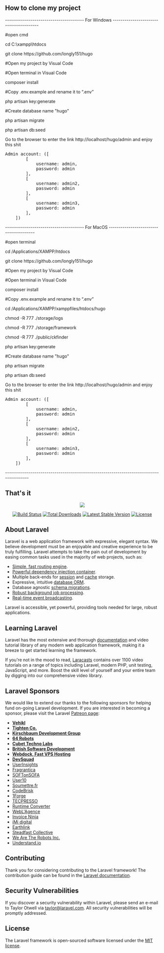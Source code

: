 ## How to clone my project

---------------------------------------- For Windows ----------------------------------------
<p>#open cmd</p>
<p>cd C:\xampp\htdocs</p>
<p>git clone https://github.com/longly151/hugo</p>
<p>#Open my project by Visual Code</p>
<p>#Open terminal in Visual Code</p>
<p>composer install</p>
<p>#Copy .env.example and rename it to “.env”</p>
<p>php artisan key:generate</p>
<p>#Create database name "hugo"</p>
<p>php artisan migrate</p>
<p>php artisan db:seed</p>
<p>Go to the browser to enter the link http://localhost/hugo/admin and enjoy this shit</p>
<pre>Admin account: ([
        [
            username: admin,
            password: admin
        ],
        [
            username: admin2,
            password: admin
        ],
        [
            username: admin3,
            password: admin
        ],
    ]) </pre>

---------------------------------------- For MacOS ----------------------------------------
<p>#open terminal</p>
<p>cd /Applications/XAMPP/htdocs</p>
<p>git clone https://github.com/longly151/hugo</p>
<p>#Open my project by Visual Code</p>
<p>#Open terminal in Visual Code</p>
<p>composer install</p>
<p>#Copy .env.example and rename it to “.env”</p>
<p>cd /Applications/XAMPP/xamppfiles/htdocs/hugo</p>
<p>chmod -R 777 ./storage/logs</p>
<p>chmod -R 777 ./storage/framework</p>
<p>chmod -R 777 ./public/ckfinder</p>
<p>php artisan key:generate</p>
<p>#Create database name "hugo"</p>
<p>php artisan migrate</p>
<p>php artisan db:seed</p>
<p>Go to the browser to enter the link http://localhost/hugo/admin and enjoy this shit</p>
<pre>Admin account: ([
        [
            username: admin,
            password: admin
        ],
        [
            username: admin2,
            password: admin
        ],
        [
            username: admin3,
            password: admin
        ],
    ]) </pre>
------------------------------------------------------------------------------------------

## That's it


<p align="center"><img src="https://laravel.com/assets/img/components/logo-laravel.svg"></p>

<p align="center">
<a href="https://travis-ci.org/laravel/framework"><img src="https://travis-ci.org/laravel/framework.svg" alt="Build Status"></a>
<a href="https://packagist.org/packages/laravel/framework"><img src="https://poser.pugx.org/laravel/framework/d/total.svg" alt="Total Downloads"></a>
<a href="https://packagist.org/packages/laravel/framework"><img src="https://poser.pugx.org/laravel/framework/v/stable.svg" alt="Latest Stable Version"></a>
<a href="https://packagist.org/packages/laravel/framework"><img src="https://poser.pugx.org/laravel/framework/license.svg" alt="License"></a>
</p>

## About Laravel

Laravel is a web application framework with expressive, elegant syntax. We believe development must be an enjoyable and creative experience to be truly fulfilling. Laravel attempts to take the pain out of development by easing common tasks used in the majority of web projects, such as:

- [Simple, fast routing engine](https://laravel.com/docs/routing).
- [Powerful dependency injection container](https://laravel.com/docs/container).
- Multiple back-ends for [session](https://laravel.com/docs/session) and [cache](https://laravel.com/docs/cache) storage.
- Expressive, intuitive [database ORM](https://laravel.com/docs/eloquent).
- Database agnostic [schema migrations](https://laravel.com/docs/migrations).
- [Robust background job processing](https://laravel.com/docs/queues).
- [Real-time event broadcasting](https://laravel.com/docs/broadcasting).

Laravel is accessible, yet powerful, providing tools needed for large, robust applications.

## Learning Laravel

Laravel has the most extensive and thorough [documentation](https://laravel.com/docs) and video tutorial library of any modern web application framework, making it a breeze to get started learning the framework.

If you're not in the mood to read, [Laracasts](https://laracasts.com) contains over 1100 video tutorials on a range of topics including Laravel, modern PHP, unit testing, JavaScript, and more. Boost the skill level of yourself and your entire team by digging into our comprehensive video library.

## Laravel Sponsors

We would like to extend our thanks to the following sponsors for helping fund on-going Laravel development. If you are interested in becoming a sponsor, please visit the Laravel [Patreon page](https://patreon.com/taylorotwell):

- **[Vehikl](https://vehikl.com/)**
- **[Tighten Co.](https://tighten.co)**
- **[Kirschbaum Development Group](https://kirschbaumdevelopment.com)**
- **[64 Robots](https://64robots.com)**
- **[Cubet Techno Labs](https://cubettech.com)**
- **[British Software Development](https://www.britishsoftware.co)**
- **[Webdock, Fast VPS Hosting](https://www.webdock.io/en)**
- **[DevSquad](https://devsquad.com)**
- [UserInsights](https://userinsights.com)
- [Fragrantica](https://www.fragrantica.com)
- [SOFTonSOFA](https://softonsofa.com/)
- [User10](https://user10.com)
- [Soumettre.fr](https://soumettre.fr/)
- [CodeBrisk](https://codebrisk.com)
- [1Forge](https://1forge.com)
- [TECPRESSO](https://tecpresso.co.jp/)
- [Runtime Converter](http://runtimeconverter.com/)
- [WebL'Agence](https://weblagence.com/)
- [Invoice Ninja](https://www.invoiceninja.com)
- [iMi digital](https://www.imi-digital.de/)
- [Earthlink](https://www.earthlink.ro/)
- [Steadfast Collective](https://steadfastcollective.com/)
- [We Are The Robots Inc.](https://watr.mx/)
- [Understand.io](https://www.understand.io/)

## Contributing

Thank you for considering contributing to the Laravel framework! The contribution guide can be found in the [Laravel documentation](https://laravel.com/docs/contributions).

## Security Vulnerabilities

If you discover a security vulnerability within Laravel, please send an e-mail to Taylor Otwell via [taylor@laravel.com](mailto:taylor@laravel.com). All security vulnerabilities will be promptly addressed.

## License

The Laravel framework is open-sourced software licensed under the [MIT license](https://opensource.org/licenses/MIT).
